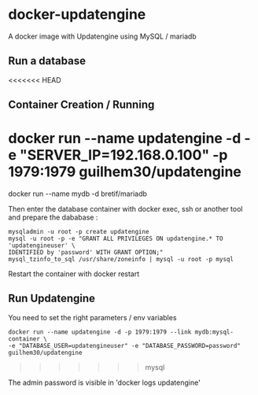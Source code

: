 # docker-updatengine


A docker image with Updatengine using MySQL / mariadb

[Updatengine]: http://www.updatengine.com/

## Run a database

<<<<<<< HEAD
## Container Creation / Running
docker run --name updatengine -d -e "SERVER_IP=192.168.0.100" -p 1979:1979 guilhem30/updatengine
=======
   docker run --name mydb -d bretif/mariadb

Then enter the database container with docker exec, ssh or another tool and prepare the dababase :

    mysqladmin -u root -p create updatengine
    mysql -u root -p -e "GRANT ALL PRIVILEGES ON updatengine.* TO 'updatengineuser' \
    IDENTIFIED by 'password' WITH GRANT OPTION;"
    mysql_tzinfo_to_sql /usr/share/zoneinfo | mysql -u root -p mysql
    
Restart the container with docker restart

## Run Updatengine
You need to set the right parameters / env variables

    docker run --name updatengine -d -p 1979:1979 --link mydb:mysql-container \
    -e "DATABASE_USER=updatengineuser" -e "DATABASE_PASSWORD=password" guilhem30/updatengine
>>>>>>> mysql

The admin password is visible in 'docker logs updatengine'

